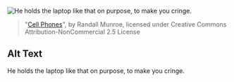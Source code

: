 ![He holds the laptop like that on purpose, to make you cringe.](https://imgs.xkcd.com/comics/cell_phones.png)
> "[Cell Phones](https://xkcd.com/925/)", by Randall Munroe, licensed under Creative Commons Attribution-NonCommercial 2.5 License

## Alt Text
He holds the laptop like that on purpose, to make you cringe.
